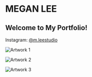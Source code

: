 # MEGAN LEE
## Welcome to My Portfolio!
Instagram: [@m.leestudio](https://instagram.com/m.leestudio?igshid=YmMyMTA2M2Y=)

![Artwork 1](file:///Users/apple/Downloads/Portfolio%201.jpg)

![Artwork 2](file:///Users/apple/Downloads/Portfolio%202.jpg)

![Artwork 3](file:///Users/apple/Downloads/Portfolio%203.jpg)
